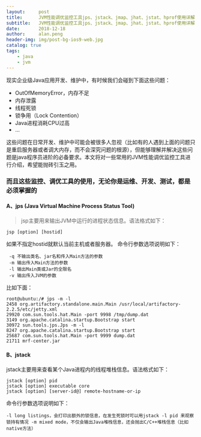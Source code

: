 ```yaml
---
layout:     post
title:      JVM性能调优监控工具jps、jstack、jmap、jhat、jstat、hprof使用详解
subtitle:   JVM性能调优监控工具jps、jstack、jmap、jhat、jstat、hprof使用详解
date:       2018-12-18
author:     alan.peng
header-img: img/post-bg-ios9-web.jpg
catalog: true
tags:
    - java
    - jvm
---
```


现实企业级Java应用开发、维护中，有时候我们会碰到下面这些问题：
- OutOfMemoryError，内存不足
- 内存泄露
- 线程死锁
- 锁争用（Lock Contention）
- Java进程消耗CPU过高
- ...
 
 这些问题在日常开发、维护中可能会被很多人忽视（比如有的人遇到上面的问题只是重启服务器或者调大内存，而不会深究问题的根源），但能够理解并解决这些问题是java程序员进阶的必备要求。本文将对一些常用的JVM性能调优监控工具进行介绍，希望能抛砖引玉之用。

### 而且这些监控、调优工具的使用，无论你是运维、开发、测试，都是必须掌握的
####  A、jps (Java Virtual Machine Process Status Tool)
> jsp主要用来输出JVM中运行的进程状态信息。语法格式如下：

    jsp [option] [hostid]

 如果不指定hostid就默认当前主机或者服务器。
 命令行参数选项说明如下：

     -q 不输出类名、jar名和传入Main方法的参数
     -m 输出传入Main方法的参数
     -l 输出Main类或Jar的全限名
     -v 输出传入JVM的参数

比如下面：
    
    root@ubuntu:/# jps -m -l
    2458 org.artifactory.standalone.main.Main /usr/local/artifactory-2.2.5/etc/jetty.xml
    29920 com.sun.tools.hat.Main -port 9998 /tmp/dump.dat
    3149 org.apache.catalina.startup.Bootstrap start
    30972 sun.tools.jps.Jps -m -l
    8247 org.apache.catalina.startup.Bootstrap start
    25687 com.sun.tools.hat.Main -port 9999 dump.dat
    21711 mrf-center.jar

#### B、jstack
 jstack主要用来查看某个Java进程内的线程堆栈信息。语法格式如下：

    jstack [option] pid
    jstack [option] executable core
    jstack [option] [server-id@] remote-hostname-or-ip

命令行参数选项说明如下：
                    
    -l long listings，会打印出额外的锁信息，在发生死锁时可以用jstack -l pid 来观察锁持有情况 -m mixed mode，不仅会输出Java堆栈信息，还会抛出C/C++堆栈信息（比如native方法）

